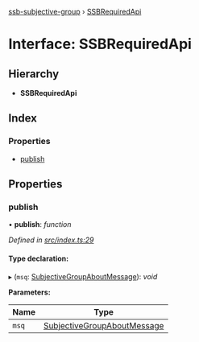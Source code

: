 [ssb-subjective-group](../README.md) › [SSBRequiredApi](ssbrequiredapi.md)

# Interface: SSBRequiredApi

## Hierarchy

* **SSBRequiredApi**

## Index

### Properties

* [publish](ssbrequiredapi.md#publish)

## Properties

###  publish

• **publish**: *function*

*Defined in [src/index.ts:29](https://github.com/gpicron/ssb-subjective-group/blob/d1d0c99/src/index.ts#L29)*

#### Type declaration:

▸ (`msq`: [SubjectiveGroupAboutMessage](../README.md#subjectivegroupaboutmessage)): *void*

**Parameters:**

Name | Type |
------ | ------ |
`msq` | [SubjectiveGroupAboutMessage](../README.md#subjectivegroupaboutmessage) |
